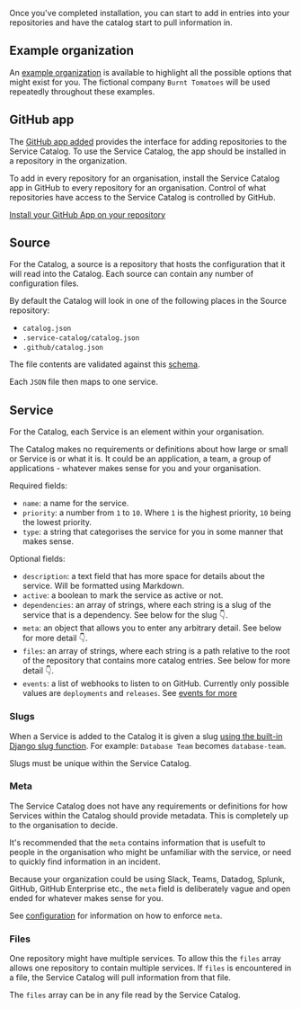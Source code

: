Once you've completed installation, you can start to add in entries into your repositories and have the catalog start to pull information in.

## Example organization

An [example organization](https://github.com/service-catalog-testing/) is available to highlight all the possible options that might exist for you. The fictional company `Burnt Tomatoes` will be used repeatedly throughout these examples.

## GitHub app

The [GitHub app added](installing.md) provides the interface for adding repositories to the Service Catalog. To use the Service Catalog, the app should be installed in a repository in the organization.

To add in every repository for an organisation, install the Service Catalog app in GitHub to every repository for an organisation. Control of what repositories have access to the Service Catalog is controlled by GitHub.

[Install your GitHub App on your repository](https://docs.github.com/en/apps/maintaining-github-apps/installing-github-apps#installing-your-private-github-app-on-your-repository)

## Source

For the Catalog, a source is a repository that hosts the configuration that it will read into the Catalog. Each source can contain any number of configuration files.

By default the Catalog will look in one of the following places in the Source repository:
* `catalog.json`
* `.service-catalog/catalog.json`
* `.github/catalog.json`

The file contents are validated against this [schema](https://github.com/clearwind-ca/service-catalog/blob/main/catalog/schemas/service.json).

Each `JSON` file then maps to one service.

## Service

For the Catalog, each Service is an element within your organisation.

The Catalog makes no requirements or definitions about how large or small or Service is or what it is. It could be an application, a team, a group of applications - whatever makes sense for you and your organisation.

Required fields:
* `name`: a name for the service.
* `priority`: a number from `1` to `10`. Where `1` is the highest priority, `10` being the lowest priority.
* `type`: a string that categorises the service for you in some manner that makes sense.

Optional fields:
* `description`: a text field that has more space for details about the service. Will be formatted using Markdown.
* `active`: a boolean to mark the service as active or not.
* `dependencies`: an array of strings, where each string is a slug of the service that is a dependency. See below for the slug 👇.
* `meta`: an object that allows you to enter any arbitrary detail. See below for more detail 👇.
* `files`: an array of strings, where each string is a path relative to the root of the repository that contains more catalog entries. See below for more detail 👇.
* `events`: a list of webhooks to listen to on GitHub. Currently only possible values are `deployments` and `releases`. See [events for more](events.md) 

### Slugs

When a Service is added to the Catalog it is given a slug [using the built-in Django slug function](https://docs.djangoproject.com/en/4.1/ref/utils/#django.utils.text.slugify). For example: `Database Team` becomes `database-team`.

Slugs must be unique within the Service Catalog.

### Meta

The Service Catalog does not have any requirements or definitions for how Services within the Catalog should provide metadata. This is completely up to the organisation to decide. 

It's recommended that the `meta` contains information that is usefult to people in the organisation who might be unfamiliar with the service, or need to quickly find information in an incident.

Because your organization could be using Slack, Teams, Datadog, Splunk, GitHub, GitHub Enterprise etc., the `meta` field is deliberately vague and open ended for whatever makes sense for you.

See [configuration](configuration.md) for information on how to enforce `meta`.

### Files

One repository might have multiple services. To allow this the `files` array allows one repository to contain multiple services. If `files` is encountered in a file, the Service Catalog will pull information from that file.

The `files` array can be in any file read by the Service Catalog.

